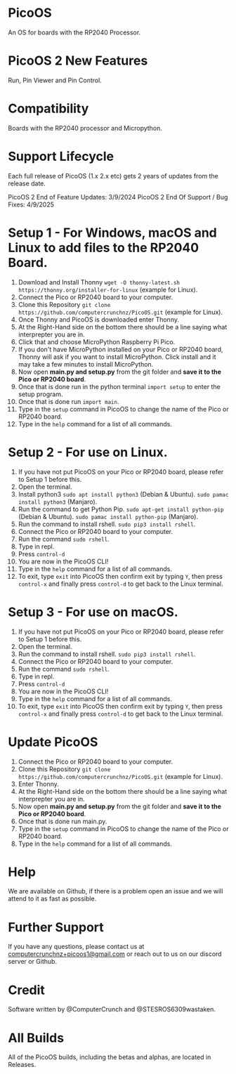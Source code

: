 # PicoOS
An OS for boards with the RP2040 Processor.

# PicoOS 2 New Features
Run, Pin Viewer and Pin Control.

# Compatibility
Boards with the RP2040 processor and Micropython.

# Support Lifecycle
Each full release of PicoOS (1.x 2.x etc) gets 2 years of updates from the release date.

PicoOS 2 End of Feature Updates: 3/9/2024
PicoOS 2 End Of Support / Bug Fixes: 4/9/2025

# Setup 1 - For Windows, macOS and Linux to add files to the RP2040 Board.
1) Download and Install Thonny ```wget -O thonny-latest.sh https://thonny.org/installer-for-linux``` (example for Linux).
2) Connect the Pico or RP2040 board to your computer.
3) Clone this Repository ```git clone https://github.com/computercrunchnz/PicoOS.git``` (example for Linux). 
4) Once Thonny and PicoOS is downloaded enter Thonny.
5) At the Right-Hand side on the bottom there should be a line saying what interprepter you are in.
6) Click that and choose MicroPython Raspberry Pi Pico.
7) If you don't have MicroPython installed on your Pico or RP2040 board, Thonny will ask if you want to install MicroPython. Click install and it may take a few minutes to install MicroPython.
8) Now open **main.py and setup.py** from the git folder and **save it to the Pico or RP2040 board**.
9) Once that is done run in the python terminal ```import setup``` to enter the setup program.
10) Once that is done run ```import main```.
11) Type in the ```setup``` command in PicoOS to change the name of the Pico or RP2040 board.
12) Type in the ```help``` command for a list of all commands.

# Setup 2 - For use on Linux.
1) If you have not put PicoOS on your Pico or RP2040 board, please refer to Setup 1 before this.
2) Open the terminal.
3) Install python3 ```sudo apt install python3``` (Debian & Ubuntu). ```sudo pamac install python3``` (Manjaro).
4) Run the command to get Python Pip. ```sudo apt-get install python-pip``` (Debian & Ubuntu). ```sudo pamac install python-pip``` (Manjaro).
5) Run the command to install rshell. ```sudo pip3 install rshell```.
6) Connect the Pico or RP2040 board to your computer.
7) Run the command ```sudo rshell```.
8) Type in repl.
9) Press ```control-d```
10) You are now in the PicoOS CLI!
11) Type in the ```help``` command for a list of all commands.
12) To exit, type ```exit``` into PicoOS then confirm exit by typing ```Y```, then press ```control-x``` and finally press ```control-d``` to get back to the Linux terminal.

# Setup 3 - For use on macOS.
1) If you have not put PicoOS on your Pico or RP2040 board, please refer to Setup 1 before this.
2) Open the terminal.
3) Run the command to install rshell. ```sudo pip3 install rshell```.
4) Connect the Pico or RP2040 board to your computer.
5) Run the command ```sudo rshell```.
6) Type in repl.
7) Press ```control-d```
8) You are now in the PicoOS CLI!
9) Type in the ```help``` command for a list of all commands.
10) To exit, type ```exit``` into PicoOS then confirm exit by typing ```Y```, then press ```control-x``` and finally press ```control-d``` to get back to the Linux terminal.

# Update PicoOS
1) Connect the Pico or RP2040 board to your computer.
2) Clone this Repository ```git clone https://github.com/computercrunchnz/PicoOS.git``` (example for Linux). 
3) Enter Thonny.
5) At the Right-Hand side on the bottom there should be a line saying what interprepter you are in.
6) Now open **main.py and setup.py** from the git folder and **save it to the Pico or RP2040 board**.
7) Once that is done run main.py.
10) Type in the ```setup``` command in PicoOS to change the name of the Pico or RP2040 board.
11) Type in the ```help``` command for a list of all commands.


# Help
We are available on Github, if there is a problem open an issue and we will attend to it as fast as possible.

# Further Support
If you have any questions, please contact us at computercrunchnz+picoos1@gmail.com or reach out to us on our discord server or Github.

# Credit
Software written by @ComputerCrunch and @STESROS6309wastaken.

# All Builds
All of the PicoOS builds, including the betas and alphas, are located in Releases.
